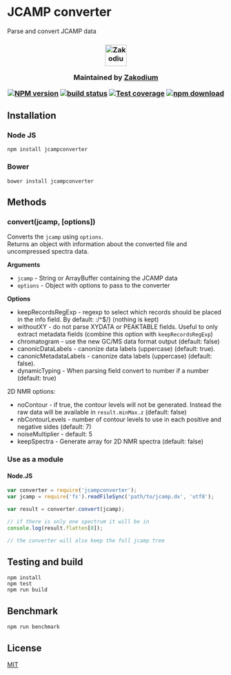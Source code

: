 # JCAMP converter

Parse and convert JCAMP data

<h3 align="center">

  <a href="https://www.zakodium.com">
    <img src="https://www.zakodium.com/brand/zakodium-logo-white.svg" width="50" alt="Zakodium logo" />
  </a>

  <p>
    Maintained by <a href="https://www.zakodium.com">Zakodium</a>
  </p>

[![NPM version][npm-image]][npm-url]
[![build status][ci-image]][ci-url]
[![Test coverage][codecov-image]][codecov-url]
[![npm download][download-image]][download-url]

</h3>

## Installation

### Node JS

`npm install jcampconverter`

### Bower

`bower install jcampconverter`

## Methods

### convert(jcamp, [options])

Converts the `jcamp` using `options`.  
Returns an object with information about the converted file and uncompressed spectra data.

**Arguments**

- `jcamp` - String or ArrayBuffer containing the JCAMP data
- `options` - Object with options to pass to the converter

**Options**

- keepRecordsRegExp - regexp to select which records should be placed in the info field. By default: :/^\$/} (nothing is kept)
- withoutXY - do not parse XYDATA or PEAKTABLE fields. Useful to only extract metadata fields (combine this option with `keepRecordsRegExp`)
- chromatogram - use the new GC/MS data format output (default: false)
- canonicDataLabels - canonize data labels (uppercase) (default: true).
- canonicMetadataLabels - canonize data labels (uppercase) (default: false).
- dynamicTyping - When parsing field convert to number if a number (default: true)

2D NMR options:

- noContour - if true, the contour levels will not be generated. Instead the raw data will be available in `result.minMax.z` (default: false)
- nbContourLevels - number of contour levels to use in each positive and negative sides (default: 7)
- noiseMultiplier - default: 5
- keepSpectra - Generate array for 2D NMR spectra (default: false)

### Use as a module

#### Node.JS

```javascript
var converter = require('jcampconverter');
var jcamp = require('fs').readFileSync('path/to/jcamp.dx', 'utf8');

var result = converter.convert(jcamp);

// if there is only one spectrum it will be in
console.log(result.flatten[0]);

// the converter will also keep the full jcamp tree
```

## Testing and build

```console
npm install
npm test
npm run build
```

## Benchmark

```console
npm run benchmark
```

## License

[MIT](./LICENSE)

[npm-image]: https://img.shields.io/npm/v/jcampconverter.svg
[npm-url]: https://npmjs.org/package/jcampconverter
[codecov-image]: https://img.shields.io/codecov/c/github/cheminfo/jcampconverter.svg
[codecov-url]: https://codecov.io/gh/cheminfo/jcampconverter
[ci-image]: https://github.com/cheminfo/jcampconverter/workflows/Node.js%20CI/badge.svg?branch=master
[ci-url]: https://github.com/cheminfo/jcampconverter/actions?query=workflow%3A%22Node.js+CI%22
[download-image]: https://img.shields.io/npm/dm/jcampconverter.svg
[download-url]: https://npmjs.org/package/jcampconverter
